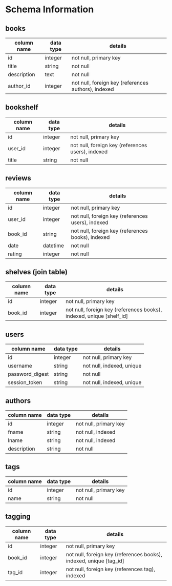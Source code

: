 # Schema Information

## books
column name | data type | details
------------|-----------|-----------------------
id          | integer   | not null, primary key
title       | string    | not null
description | text      | not null
author_id   | integer   | not null, foreign key (references authors), indexed

## bookshelf
column name | data type | details
------------|-----------|-----------------------
id          | integer   | not null, primary key
user_id     | integer   | not null, foreign key (references users), indexed
title       | string    | not null

## reviews
column name | data type | details
------------|-----------|-----------------------
id          | integer   | not null, primary key
user_id     | integer   | not null, foreign key (references users), indexed
book_id     | string    | not null, foreign key (references books), indexed
date        | datetime  | not null
rating      | integer   | not null


## shelves (join table)
column name | data type | details
------------|-----------|-----------------------
id          | integer   | not null, primary key
book_id     | integer   | not null, foreign key (references books), indexed, unique [shelf_id]

## users
column name     | data type | details
----------------|-----------|-----------------------
id              | integer   | not null, primary key
username        | string    | not null, indexed, unique
password_digest | string    | not null
session_token   | string    | not null, indexed, unique

## authors
column name     | data type | details
----------------|-----------|-----------------------
id              | integer   | not null, primary key
fname           | string    | not null, indexed
lname           | string    | not null, indexed
description     | string    | not null

## tags
column name | data type | details
------------|-----------|-----------------------
id          | integer   | not null, primary key
name        | string    | not null

## tagging
column name | data type | details
------------|-----------|-----------------------
id          | integer   | not null, primary key
book_id     | integer   | not null, foreign key (references books), indexed, unique [tag_id]
tag_id      | integer   | not null, foreign key (references tag), indexed
